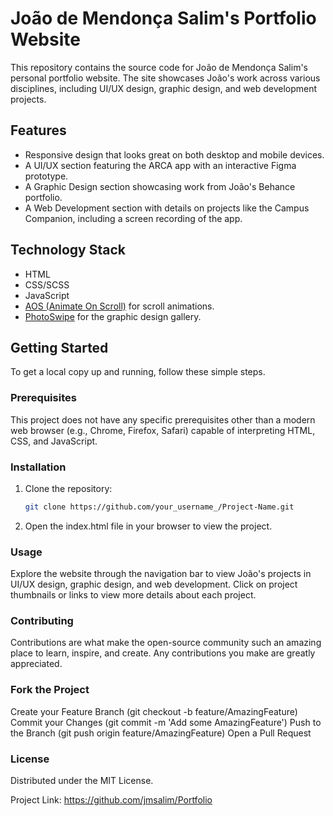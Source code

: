 # João de Mendonça Salim's Portfolio Website

This repository contains the source code for João de Mendonça Salim's personal portfolio website. The site showcases João's work across various disciplines, including UI/UX design, graphic design, and web development projects.

## Features

- Responsive design that looks great on both desktop and mobile devices.
- A UI/UX section featuring the ARCA app with an interactive Figma prototype.
- A Graphic Design section showcasing work from João's Behance portfolio.
- A Web Development section with details on projects like the Campus Companion, including a screen recording of the app.

## Technology Stack

- HTML
- CSS/SCSS
- JavaScript
- [AOS (Animate On Scroll)](https://michalsnik.github.io/aos/) for scroll animations.
- [PhotoSwipe](https://photoswipe.com/) for the graphic design gallery.

## Getting Started

To get a local copy up and running, follow these simple steps.

### Prerequisites

This project does not have any specific prerequisites other than a modern web browser (e.g., Chrome, Firefox, Safari) capable of interpreting HTML, CSS, and JavaScript.

### Installation

1. Clone the repository:
   ```sh
   git clone https://github.com/your_username_/Project-Name.git

2. Open the index.html file in your browser to view the project.


### Usage

Explore the website through the navigation bar to view João's projects in UI/UX design, graphic design, and web development. Click on project thumbnails or links to view more details about each project.

### Contributing

Contributions are what make the open-source community such an amazing place to learn, inspire, and create. Any contributions you make are greatly appreciated.

### Fork the Project

Create your Feature Branch (git checkout -b feature/AmazingFeature)
Commit your Changes (git commit -m 'Add some AmazingFeature')
Push to the Branch (git push origin feature/AmazingFeature)
Open a Pull Request

### License

Distributed under the MIT License.

Project Link: https://github.com/jmsalim/Portfolio
